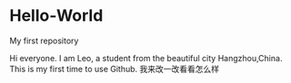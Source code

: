 # Hello-World
My first repository

Hi everyone. I am Leo, a student from the beautiful city Hangzhou,China. This is my first time to use Github.
我来改一改看看怎么样
